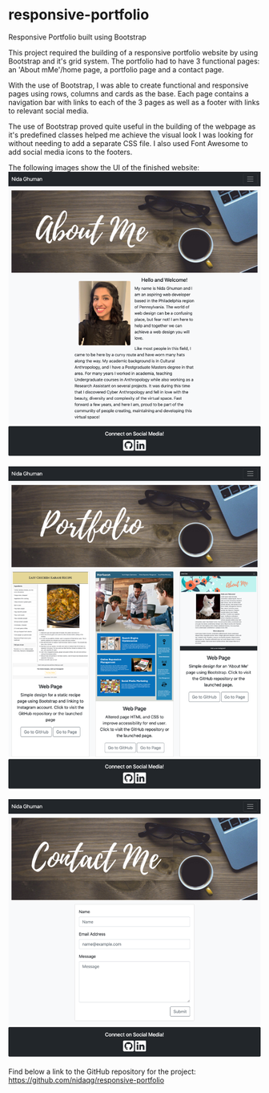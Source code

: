 # responsive-portfolio
Responsive Portfolio built using Bootstrap

This project required the building of a responsive portfolio website by using Bootstrap and it's grid system. The portfolio had to have 3 functional pages: an 'About mMe'/home page, a portfolio page and a contact page.

With the use of Bootstrap, I was able to create functional and responsive pages using rows, columns and cards as the base. Each page contains a navigation bar with links to each of the 3 pages as well as a footer with links to relevant social media.

The use of Bootstrap proved quite useful in the building of the webpage as it's predefined classes helped me achieve the visual look I was looking for without needing to add a separate CSS file. I also used Font Awesome to add social media icons to the footers. 

The following images show the UI of the finished website:
![About Me/Home Page](assets/home-page-demo.png)

![Portfolio Page](assets/portfolio-page-demo.png)

![Contact Me](assets/contact-me-demo.png)


Find below a link to the GitHub repository for the project:
https://github.com/nidaqg/responsive-portfolio 



